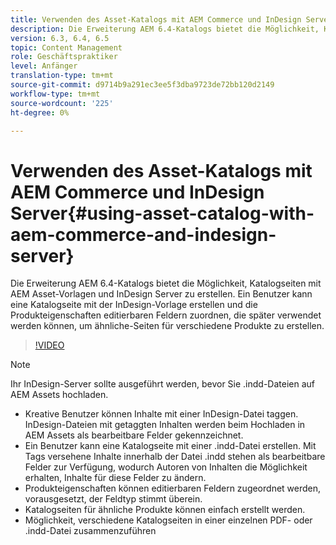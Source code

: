 ```yaml
---
title: Verwenden des Asset-Katalogs mit AEM Commerce und InDesign Server
description: Die Erweiterung AEM 6.4-Katalogs bietet die Möglichkeit, Katalogseiten mit AEM Asset-Vorlagen und InDesign Server zu erstellen.  Ein Benutzer kann eine Katalogseite mit der InDesign-Vorlage erstellen und die Produkteigenschaften editierbaren Feldern zuordnen, die später verwendet werden können, um ähnliche-Seiten für verschiedene Produkte zu erstellen.
version: 6.3, 6.4, 6.5
topic: Content Management
role: Geschäftspraktiker
level: Anfänger
translation-type: tm+mt
source-git-commit: d9714b9a291ec3ee5f3dba9723de72bb120d2149
workflow-type: tm+mt
source-wordcount: '225'
ht-degree: 0%

---
```



# Verwenden des Asset-Katalogs mit AEM Commerce und InDesign Server{#using-asset-catalog-with-aem-commerce-and-indesign-server}

Die Erweiterung AEM 6.4-Katalogs bietet die Möglichkeit, Katalogseiten mit AEM Asset-Vorlagen und InDesign Server zu erstellen.  Ein Benutzer kann eine Katalogseite mit der InDesign-Vorlage erstellen und die Produkteigenschaften editierbaren Feldern zuordnen, die später verwendet werden können, um ähnliche-Seiten für verschiedene Produkte zu erstellen.

>[!VIDEO](https://video.tv.adobe.com/v/22540/)

>[!NOTE]
>
>Ihr InDesign-Server sollte ausgeführt werden, bevor Sie \.indd-Dateien auf AEM Assets hochladen.

* Kreative Benutzer können Inhalte mit einer InDesign-Datei taggen. InDesign-Dateien mit getaggten Inhalten werden beim Hochladen in AEM Assets als bearbeitbare Felder gekennzeichnet.
* Ein Benutzer kann eine Katalogseite mit einer \.indd-Datei erstellen. Mit Tags versehene Inhalte innerhalb der Datei \.indd stehen als bearbeitbare Felder zur Verfügung, wodurch Autoren von Inhalten die Möglichkeit erhalten, Inhalte für diese Felder zu ändern.
* Produkteigenschaften können editierbaren Feldern zugeordnet werden, vorausgesetzt, der Feldtyp stimmt überein.
* Katalogseiten für ähnliche Produkte können einfach erstellt werden.
* Möglichkeit, verschiedene Katalogseiten in einer einzelnen PDF- oder \.indd-Datei zusammenzuführen
